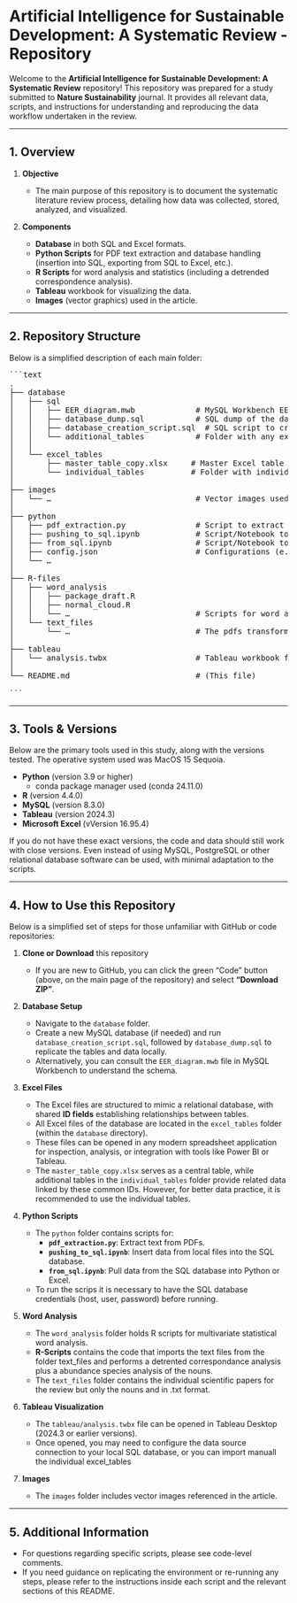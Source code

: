 # Artificial Intelligence for Sustainable Development: A Systematic Review - Repository

Welcome to the **Artificial Intelligence for Sustainable Development: A Systematic Review** repository! This repository was prepared for a study submitted to **Nature Sustainability** journal. It provides all relevant data, scripts, and instructions for understanding and reproducing the data workflow undertaken in the review. 

---

## 1. Overview

1. **Objective**  
   - The main purpose of this repository is to document the systematic literature review process, detailing how data was collected, stored, analyzed, and visualized.

2. **Components**  
   - **Database** in both SQL and Excel formats.  
   - **Python Scripts** for PDF text extraction and database handling (insertion into SQL, exporting from SQL to Excel, etc.).  
   - **R Scripts** for word analysis and statistics (including a detrended correspondence analysis).  
   - **Tableau** workbook for visualizing the data.  
   - **Images** (vector graphics) used in the article.

---

## 2. Repository Structure

Below is a simplified description of each main folder:
<pre>
```text
.
├── database
│   ├── sql
│   │   ├── EER_diagram.mwb             # MySQL Workbench EER diagram
│   │   ├── database_dump.sql           # SQL dump of the database
│   │   ├── database_creation_script.sql  # SQL script to create the database
│   │   └── additional_tables           # Folder with any extra SQL tables
│   │
│   └── excel_tables
│       ├── master_table_copy.xlsx     # Master Excel table
│       └── individual_tables          # Folder with individual Excel data tables
│
├── images
│   └── …                               # Vector images used in the article
│
├── python
│   ├── pdf_extraction.py               # Script to extract text from PDFs using Python
│   ├── pushing_to_sql.ipynb            # Script/Notebook to insert data into SQL
│   ├── from_sql.ipynb                  # Script/Notebook to pull data from SQL
│   ├── config.json                     # Configurations (e.g., database credentials)
│   └── … 
│
├── R-files
│   ├── word_analysis
│   │   ├── package_draft.R
│   │   ├── normal_cloud.R
│   │   └── …                           # Scripts for word analysis, DCA, etc.
│   └── text_files
│       └── …                           # The pdfs transformed into text files containing only nouns.
│
├── tableau
│   └── analysis.twbx                   # Tableau workbook for visualizing the data
│
└── README.md                           # (This file)

```
</pre>

---

## 3. Tools & Versions

Below are the primary tools used in this study, along with the versions tested.  The operative system used was MacOS 15 Sequoia.

- **Python** (version 3.9 or higher)
  - conda package manager used (conda 24.11.0)
- **R** (version 4.4.0)
- **MySQL** (version 8.3.0)
- **Tableau** (version 2024.3)
- **Microsoft Excel** (vVersion 16.95.4)

If you do not have these exact versions, the code and data should still work with close versions. Even instead of using MySQL, PostgreSQL or other relational database software can be used, with minimal adaptation to the scripts.

---

## 4. How to Use this Repository

Below is a simplified set of steps for those unfamiliar with GitHub or code repositories:

1. **Clone or Download** this repository
   - If you are new to GitHub, you can click the green “Code” button (above, on the main page of the repository) and select **“Download ZIP”**.

2. **Database Setup**
   - Navigate to the `database` folder.
   - Create a new MySQL database (if needed) and run `database_creation_script.sql`, followed by `database_dump.sql` to replicate the tables and data locally.
   - Alternatively, you can consult the `EER_diagram.mwb` file in MySQL Workbench to understand the schema.

3. **Excel Files**
   - The Excel files are structured to mimic a relational database, with shared **ID fields** establishing relationships between tables.
   - All Excel files of the database are located in the `excel_tables` folder (within the `database` directory).
   - These files can be opened in any modern spreadsheet application for inspection, analysis, or integration with tools like Power BI or Tableau.
   - The `master_table_copy.xlsx` serves as a central table, while additional tables in the `individual_tables` folder provide related data linked by these common IDs. However, for better data practice, it is recommended to use the individual tables.

4. **Python Scripts**
   - The `python` folder contains scripts for:
     - **`pdf_extraction.py`**: Extract text from PDFs.  
     - **`pushing_to_sql.ipynb`**: Insert data from local files into the SQL database.  
     - **`from_sql.ipynb`**: Pull data from the SQL database into Python or Excel.  
   - To run the scrips it is necessary to have the SQL database credentials (host, user, password) before running.

5. **Word Analysis**
   - The `word_analysis` folder holds R scripts for multivariate statistical word analysis.
   - **R-Scripts** contains the code that imports the text files from the folder text_files and performs a detrented correspondance analysis plus a abundance species analysis of the nouns.
   - The `text_files` folder contains the individual scientific papers for the review but only the nouns and in .txt format.

6. **Tableau Visualization**
   - The `tableau/analysis.twbx` file can be opened in Tableau Desktop (2024.3 or earlier versions).
   - Once opened, you may need to configure the data source connection to your local SQL database, or you can import manuall the individual excel_tables

7. **Images**
   - The `images` folder includes vector images referenced in the article.

---

## 5. Additional Information

- For questions regarding specific scripts, please see code-level comments.
- If you need guidance on replicating the environment or re-running any steps, please refer to the instructions inside each script and the relevant sections of this README.
